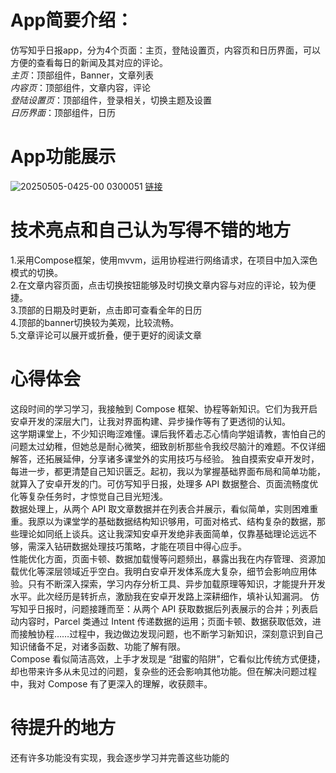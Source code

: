 # **App简要介绍**：  
仿写知乎日报app，分为4个页面：主页，登陆设置页，内容页和日历界面，可以方便的查看每日的新闻及其对应的评论。  
*主页*：顶部组件，Banner，文章列表  
*内容页*：顶部组件，文章内容，评论  
*登陆设置页*：顶部组件，登录相关，切换主题及设置  
*日历界面*：顶部组件，日历  
# **App功能展示**  
![20250505-0425-00 0300051](https://github.com/user-attachments/assets/fcba56bf-be20-4e3a-a65c-218b196a2a24)
[链接](https://github.com/user-attachments/assets/fcba56bf-be20-4e3a-a65c-218b196a2a24)
# **技术亮点和自己认为写得不错的地方**   
1.采用Compose框架，使用mvvm，运用协程进行网络请求，在项目中加入深色模式的切换。  
2.在文章内容页面，点击切换按钮能够及时切换文章内容与对应的评论，较为便捷。  
3.顶部的日期及时更新，点击即可查看全年的日历  
4.顶部的banner切换较为美观，比较流畅。  
5.文章评论可以展开或折叠，便于更好的阅读文章  
# **心得体会**   
这段时间的学习学习，我接触到 Compose 框架、协程等新知识。它们为我开启安卓开发的深层大门，让我对界面构建、异步操作等有了更透彻的认知。  
这学期课堂上，不少知识晦涩难懂。课后我怀着忐忑心情向学姐请教，害怕自己的问题太过幼稚，但她总是耐心微笑，细致剖析那些令我绞尽脑汁的难题。不仅详细解答，还拓展延伸，分享诸多课堂外的实用技巧与经验。
独自摸索安卓开发时，每进一步，都更清楚自己知识匮乏。起初，我以为掌握基础界面布局和简单功能，就算入了安卓开发的门。可仿写知乎日报，处理多 API 数据整合、页面流畅度优化等复杂任务时，才惊觉自己目光短浅。  
数据处理上，从两个 API 取文章数据并在列表合并展示，看似简单，实则困难重重。我原以为课堂学的基础数据结构知识够用，可面对格式、结构复杂的数据，那些理论如同纸上谈兵。这让我深知安卓开发绝非表面简单，仅靠基础理论远远不够，需深入钻研数据处理技巧策略，才能在项目中得心应手。  
性能优化方面，页面卡顿、数据加载慢等问题频出，暴露出我在内存管理、资源加载优化等深层领域近乎空白。我明白安卓开发体系庞大复杂，细节会影响应用体验。只有不断深入探索，学习内存分析工具、异步加载原理等知识，才能提升开发水平。此次经历是转折点，激励我在安卓开发路上深耕细作，填补认知漏洞。
仿写知乎日报时，问题接踵而至：从两个 API 获取数据后列表展示的合并；列表启动内容时，Parcel 类通过 Intent 传递数据的运用；页面卡顿、数据获取低效，进而接触协程……过程中，我边做边发现问题，也不断学习新知识，深刻意识到自己知识储备不足，对诸多函数、功能了解有限。  
Compose 看似简洁高效，上手才发现是 “甜蜜的陷阱”，它看似比传统方式便捷，却也带来许多从未见过的问题，复杂些的还会影响其他功能。但在解决问题过程中，我对 Compose 有了更深入的理解，收获颇丰。  
# **待提升的地方**  
还有许多功能没有实现，我会逐步学习并完善这些功能的
